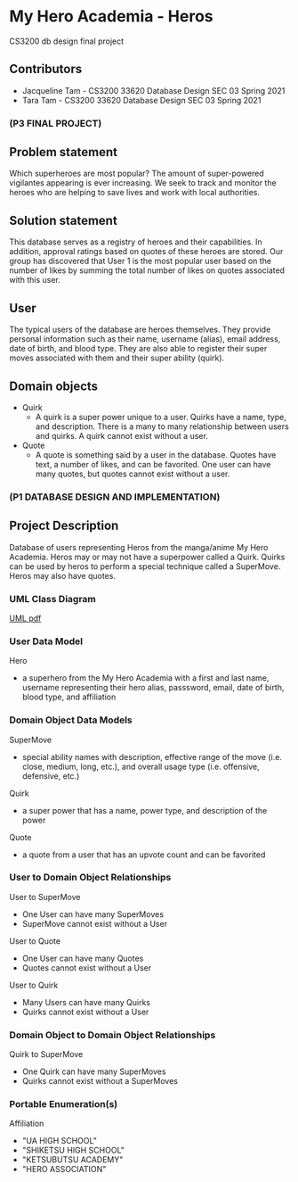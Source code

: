 # My Hero Academia - Heros
CS3200 db design final project

## Contributors
* Jacqueline Tam - CS3200 33620 Database Design SEC 03 Spring 2021
* Tara Tam - CS3200 33620 Database Design SEC 03 Spring 2021

### (P3 FINAL PROJECT)
## Problem statement
Which superheroes are most popular? The amount of super-powered vigilantes appearing is ever increasing. We seek to track and monitor the heroes who are helping to save lives and work with local authorities.

## Solution statement
This database serves as a registry of heroes and their capabilities. In addition, approval ratings based on quotes of these heroes are stored. Our group has discovered that User 1 is the most popular user based on the number of likes by summing the total number of likes on quotes associated with this user.

## User
The typical users of the database are heroes themselves. They provide personal information such as their name, username (alias), email address, date of birth, and blood type. They are also able to register their super moves associated with them and their super ability (quirk).

## Domain objects
* Quirk
  * A quirk is a super power unique to a user. Quirks have a name, type, and description. There is a many to many relationship between users and quirks. A quirk cannot exist without a user.
* Quote
  * A quote is something said by a user in the database. Quotes have text, a number of likes, and can be favorited. One user can have many quotes, but quotes cannot exist without a user.

### (P1 DATABASE DESIGN AND IMPLEMENTATION)
## Project Description
Database of users representing Heros from the manga/anime My Hero Academia. Heros may or may not have a superpower called a Quirk. Quirks can be used by heros to perform a special technique called a SuperMove. Heros may also have quotes.

### UML Class Diagram
[UML pdf](db_design_final_project_UML.pdf)

### User Data Model
Hero
* a superhero from the My Hero Academia with a first and last name, username representing their hero alias, passsword, email, date of birth, blood type, and affiliation

### Domain Object Data Models
SuperMove
* special ability names with description, effective range of the move (i.e. close, medium, long, etc.), and overall usage type (i.e. offensive, defensive, etc.)

Quirk
* a super power that has a name, power type, and description of the power

Quote
* a quote from a user that has an upvote count and can be favorited

### User to Domain Object Relationships
User to SuperMove
* One User can have many SuperMoves
* SuperMove cannot exist without a User

User to Quote
* One User can have many Quotes
* Quotes cannot exist without a User

User to Quirk
* Many Users can have many Quirks
* Quirks cannot exist without a User

### Domain Object to Domain Object Relationships
Quirk to SuperMove
* One Quirk can have many SuperMoves
* Quirks cannot exist without a SuperMoves

### Portable Enumeration(s)
Affiliation
* "UA HIGH SCHOOL"
* "SHIKETSU HIGH SCHOOL"
* "KETSUBUTSU ACADEMY"
* "HERO ASSOCIATION"
